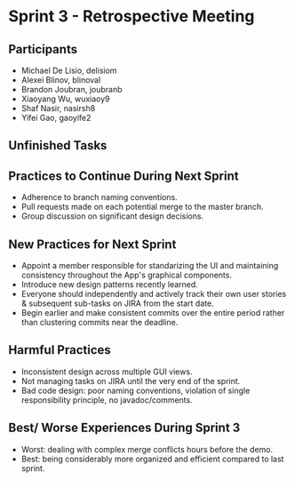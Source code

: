 # Sprint 3 - Retrospective Meeting

## Participants ##
- Michael De Lisio, delisiom
- Alexei Blinov, blinoval
- Brandon Joubran, joubranb
- Xiaoyang Wu, wuxiaoy9
- Shaf Nasir, nasirsh8
- Yifei Gao, gaoyife2

## Unfinished Tasks ##

## Practices to Continue During Next Sprint ##
- Adherence to branch naming conventions.
- Pull requests made on each potential merge to the master branch.
- Group discussion on significant design decisions.

## New Practices for Next Sprint ##
- Appoint a member responsible for standarizing the UI and maintaining consistency throughout the App's graphical components.
- Introduce new design patterns recently learned.
- Everyone should independently and actively track their own user stories & subsequent sub-tasks on JIRA from the start date.
- Begin earlier and make consistent commits over the entire period rather than clustering commits near the deadline.

## Harmful Practices ##
- Inconsistent design across multiple GUI views.
- Not managing tasks on JIRA until the very end of the sprint.
- Bad code design: poor naming conventions, violation of single responsibility principle, no javadoc/comments.

## Best/ Worse Experiences During Sprint 3 ##
- Worst: dealing with complex merge conflicts hours before the demo.
- Best: being considerably more organized and efficient compared to last sprint.